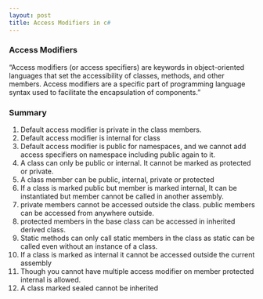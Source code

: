 ```yaml
---
layout: post
title: Access Modifiers in c#
---
```


### Access Modifiers

“Access modifiers (or access specifiers) are keywords in object-oriented languages that set the 
accessibility of classes, methods, and other members. Access modifiers are a specific part of programming 
language syntax used to facilitate the encapsulation of components.”

### Summary

1.	Default access modifier is private in the class members.
2.	Default access modifier is internal for class
3.	Default access modifier is public for namespaces, and we cannot add access specifiers on namespace including public again to it.
4.	A class can only be public or internal. It cannot be marked as protected or private.
5.	A class member can be public, internal, private or protected
6.	If a class is marked public but member is marked internal, It can be instantiated but member cannot be called in another assembly.
7.	private members cannot be accessed outside the class. public members can be accessed from anywhere outside.
8.	protected members in the base class can be accessed in inherited derived class.
9.	Static methods can only call static members in the class as static can be called even without an instance of a class.
10.	If a class is marked as internal it cannot be accessed outside the current assembly
11.	Though you cannot have multiple access modifier on member protected internal is allowed. 
12.	A class marked sealed cannot be inherited
